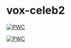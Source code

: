 # vox-celeb2
	
[![PWC](https://img.shields.io/endpoint.svg?url=https://paperswithcode.com/badge/fast-bi-layer-neural-synthesis-of-one-shot/talking-head-generation-on-voxceleb2-1-shot)](https://paperswithcode.com/sota/talking-head-generation-on-voxceleb2-1-shot?p=fast-bi-layer-neural-synthesis-of-one-shot)

	
[![PWC](https://img.shields.io/endpoint.svg?url=https://paperswithcode.com/badge/voxceleb2-deep-speaker-recognition/speaker-verification-on-voxceleb2)](https://paperswithcode.com/sota/speaker-verification-on-voxceleb2?p=voxceleb2-deep-speaker-recognition)
